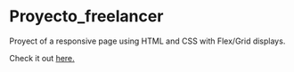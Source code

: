 # Proyecto_freelancer

Proyect of a responsive page using HTML and CSS with Flex/Grid displays. 

Check it out <a href="https://jomas94.github.io/Proyecto_freelancer/" target="_blank" >here.</a>
